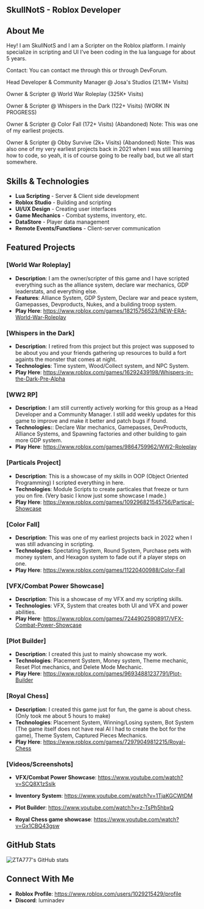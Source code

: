 ## SkullNotS - Roblox Developer

## About Me
Hey! I am SkullNotS and I am a Scripter on the Roblox platform. I mainly specialize in scripting and UI I've been coding in the lua language for about 5 years.

Contact:
You can contact me through this or through DevForum.

Head Developer & Community Manager @ Josa's Studios (21.1M+ Visits)

Owner & Scripter @ World War Roleplay (325K+ Visits)

Owner & Scripter @ Whispers in the Dark (122+ Visits) (WORK IN PROGRESS)

Owner & Scripter @ Color Fall (172+ Visits) (Abandoned) Note: This was one of my earliest projects.

Owner & Scripter @ Obby Survive (2k+ Visits) (Abandoned) Note: This was also one of my very earliest projects back in 2021 when I was still learning how to code, so yeah, it is of course going to be really bad, but we all start somewhere.

## Skills & Technologies
- **Lua Scripting** - Server & Client side development
- **Roblox Studio** - Building and scripting
- **UI/UX Design** - Creating user interfaces
- **Game Mechanics** - Combat systems, inventory, etc.
- **DataStore** - Player data management
- **Remote Events/Functions** - Client-server communication

## Featured Projects

### [World War Roleplay]
- **Description**: I am the owner/scripter of this game and I have scripted everything such as the alliance system, declare war mechanics, GDP leaderstats, and everything else.
- **Features**: Alliance System, GDP System, Declare war and peace system, Gamepasses, Devproducts, Nukes, and a building troop system.
- **Play Here**: https://www.roblox.com/games/18215756523/NEW-ERA-World-War-Roleplay

### [Whispers in the Dark]
- **Description**: I retired from this project but this project was supposed to be about you and your friends gathering up resources to build a fort againts the monster that comes at night.
- **Technologies**: Time system, Wood/Collect system, and NPC System.
- **Play Here**: https://www.roblox.com/games/16292439198/Whispers-in-the-Dark-Pre-Alpha

### [WW2 RP]
- **Description**: I am still currently actively working for this group as a Head Developer and a Community Manager. I still add weekly updates for this game to improve and make it better and patch bugs if found.
- **Technologies:**: Declare War mechanics, Gamepasses, DevProducts, Alliance Systems, and Spawning factories and other building to gain more GDP system.
- **Play Here**: https://www.roblox.com/games/9864759962/WW2-Roleplay


### [Particals Project]
- **Description**: This is a showcase of my skills in OOP (Object Oriented Programming) I scripted everything in here.
- **Technologies**: Module Scripts to create particales that freeze or turn you on fire. (Very basic I know just some showcase I made.)
- **Play Here**: https://www.roblox.com/games/109296821545756/Partical-Showcase

### [Color Fall]
- **Description**: This was one of my earliest projects back in 2022 when I was still advancing in scripting.
- **Technologies**: Spectating System, Round System, Purchase pets with money system, and Hexagon system to fade out if a player steps on one.
- **Play Here**: https://www.roblox.com/games/11220400988/Color-Fall

### [VFX/Combat Power Showcase]
- **Description**: This is a showcase of my VFX and my scripting skills.
- **Technologies**: VFX, System that creates both UI and VFX and power abilities.
- **Play Here**: https://www.roblox.com/games/72449025908917/VFX-Combat-Power-Showcase
 

### [Plot Builder]
- **Description**: I created this just to mainly showcase my work.
- **Technologies**: Placement System, Money system, Theme mechanic, Reset Plot mechanics, and Delete Mode Mechanic.
- **Play Here**: https://www.roblox.com/games/96934881237791/Plot-Builder


### [Royal Chess]
- **Description**: I created this game just for fun, the game is about chess. (Only took me about 5 hours to make)
- **Technologies**: Placement System, Winning/Losing system, Bot System (The game itself does not have real AI I had to create the bot for the game), Theme System, Captured Pieces Mechanics.
- **Play Here**: https://www.roblox.com/games/72979049812215/Royal-Chess


### [Videos/Screenshots]

- **VFX/Combat Power Showcase**: https://www.youtube.com/watch?v=SCQ8X1zSslk

- **Inventory System**: https://www.youtube.com/watch?v=1TjaKGCWtDM

- **Plot Builder**: https://www.youtube.com/watch?v=z-TsPh5hbxQ

- **Royal Chess game showcase**: https://www.youtube.com/watch?v=Gx1CBQ43gsw


## GitHub Stats
![ZTA777's GitHub stats](https://github-readme-stats.vercel.app/api?username=ZTA777&show_icons=true&theme=dark)

## Connect With Me
- **Roblox Profile**: https://www.roblox.com/users/1029215429/profile
- **Discord**: luminadev
